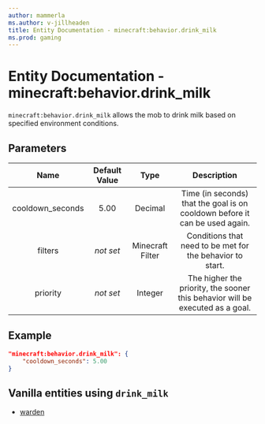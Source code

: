```yaml
---
author: mammerla
ms.author: v-jillheaden
title: Entity Documentation - minecraft:behavior.drink_milk
ms.prod: gaming
---
```


# Entity Documentation - minecraft:behavior.drink_milk

`minecraft:behavior.drink_milk` allows the mob to drink milk based on specified environment conditions.

## Parameters

| Name| Default Value| Type | Description |
|:-----------:|:-----------:|:-----------:|:-----------:|
| cooldown_seconds| 5.00| Decimal | Time (in seconds) that the goal is on cooldown before it can be used again. |
| filters| *not set* | Minecraft Filter | Conditions that need to be met for the behavior to start. |
| priority| *not set* |Integer|The higher the priority, the sooner this behavior will be executed as a goal.|

## Example

```json
"minecraft:behavior.drink_milk": {
    "cooldown_seconds": 5.00
}
```

## Vanilla entities using `drink_milk`

- [warden](../../../../Source/VanillaBehaviorPack_Snippets/entities/warden.md)
